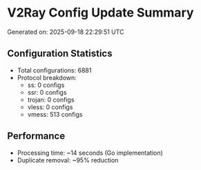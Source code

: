 # V2Ray Config Update Summary
Generated on: 2025-09-18 22:29:51 UTC

## Configuration Statistics
- Total configurations: 6881
- Protocol breakdown:
  - ss: 0 configs
  - ssr: 0 configs
  - trojan: 0 configs
  - vless: 0 configs
  - vmess: 513 configs

## Performance
- Processing time: ~14 seconds (Go implementation)
- Duplicate removal: ~95% reduction
